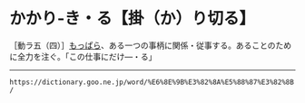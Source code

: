 # かかり‐き・る【掛（か）り切る】

［動ラ五（四）］[もっぱら](もっぱら（専ら）)、ある一つの事柄に関係・従事する。あることのために全力を注ぐ。「この仕事にだけ―・る」

---
`https://dictionary.goo.ne.jp/word/%E6%8E%9B%E3%82%8A%E5%88%87%E3%82%8B/`